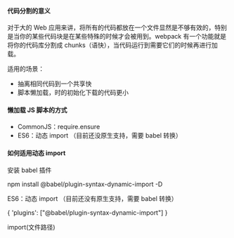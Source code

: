 #### 代码分割的意义

对于大的 Web 应用来讲，将所有的代码都放在一个文件显然是不够有效的，特别是当你的某些代码块是在某些特殊的时候才会被用到。webpack 有一个功能就是将你的代码库分割成 chunks（语快），当代码运行到需要它们的时候再进行加载。

适用的场景：
- 抽离相同代码到一个共享快
- 脚本懒加载，时的初始化下载的代码更小

#### 懒加载 JS 脚本的方式

- CommonJS：require.ensure
- ES6：动态 import （目前还没原生支持，需要 babel 转换）

#### 如何适用动态 import

安装 babel 插件

npm install @babel/plugin-syntax-dynamic-import -D

ES6：动态 import （目前还没有原生支持，需要 babel 转换）

{
    'plugins': ["@babel/plugin-syntax-dynamic-import"]
}

import(文件路径)